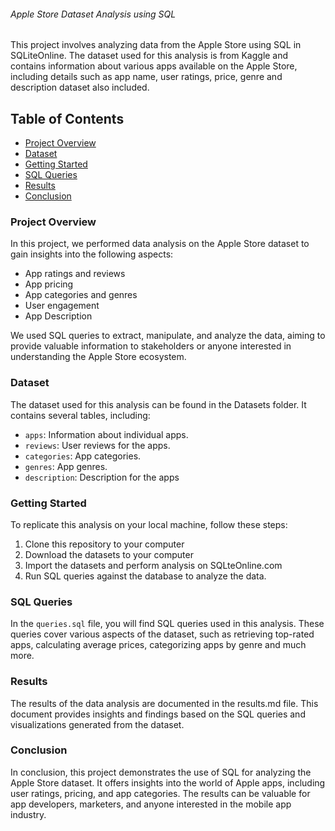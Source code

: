 ###### Apple Store Dataset Analysis using SQL

This project involves analyzing data from the Apple Store using SQL in SQLiteOnline. The dataset used for this analysis is from Kaggle and contains information about various apps available on the Apple Store, including details such as app name, user ratings, price, genre and description dataset also included.

## Table of Contents

- [Project Overview](#project-overview)
- [Dataset](#dataset)
- [Getting Started](#getting-started)
- [SQL Queries](#sql-queries)
- [Results](#results)
- [Conclusion](#conclusion)

### Project Overview

In this project, we performed data analysis on the Apple Store dataset to gain insights into the following aspects:

- App ratings and reviews
- App pricing
- App categories and genres
- User engagement
- App Description

We used SQL queries to extract, manipulate, and analyze the data, aiming to provide valuable information to stakeholders or anyone interested in understanding the Apple Store ecosystem.

### Dataset

The dataset used for this analysis can be found in the Datasets folder. It contains several tables, including:

- `apps`: Information about individual apps.
- `reviews`: User reviews for the apps.
- `categories`: App categories.
- `genres`: App genres.
- `description`: Description for the apps

### Getting Started

To replicate this analysis on your local machine, follow these steps:

1. Clone this repository to your computer
2. Download the datasets to your computer
3. Import the datasets and perform analysis on SQLteOnline.com
4. Run SQL queries against the database to analyze the data.

### SQL Queries

In the `queries.sql` file, you will find SQL queries used in this analysis. These queries cover various aspects of the dataset, such as retrieving top-rated apps, calculating average prices, categorizing apps by genre and much more.

### Results

The results of the data analysis are documented in the results.md file. This document provides insights and findings based on the SQL queries and visualizations generated from the dataset.

### Conclusion

In conclusion, this project demonstrates the use of SQL for analyzing the Apple Store dataset. It offers insights into the world of Apple apps, including user ratings, pricing, and app categories. The results can be valuable for app developers, marketers, and anyone interested in the mobile app industry.

